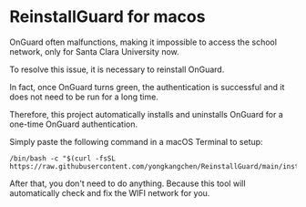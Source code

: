 # ReinstallGuard for macos
OnGuard often malfunctions, making it impossible to access the school network, only for Santa Clara University now. 

To resolve this issue, it is necessary to reinstall OnGuard. 

In fact, once OnGuard turns green, the authentication is successful and it does not need to be run for a long time. 

Therefore, this project automatically installs and uninstalls OnGuard for a one-time OnGuard authentication. 

Simply paste the following command in a macOS Terminal to setup:
```
/bin/bash -c "$(curl -fsSL https://raw.githubusercontent.com/yongkangchen/ReinstallGuard/main/install.sh)"
```

After that, you don't need to do anything. Because this tool will automatically check and fix the WIFI network for you.